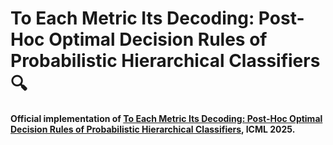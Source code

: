 # To Each Metric Its Decoding: Post-Hoc Optimal Decision Rules of Probabilistic Hierarchical Classifiers 🔍

**Official implementation of [To Each Metric Its Decoding: Post-Hoc Optimal Decision Rules of Probabilistic Hierarchical Classifiers](https://openreview.net/forum?id=5zsBvPOIUQ), ICML 2025.**


